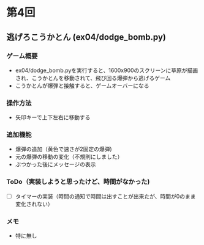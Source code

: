 # 第4回
## 逃げろこうかとん (ex04/dodge_bomb.py)
### ゲーム概要
- ex04/dodge_bomb.pyを実行すると、1600x900のスクリーンに草原が描画され、こうかとんを移動されて、飛び回る爆弾から逃げるゲーム
- こうかとんが爆弾と接触すると、ゲームオーバーになる
### 操作方法
- 矢印キーで上下左右に移動する
### 追加機能
- 爆弾の追加（黄色で速さが2固定の爆弾)
- 元の爆弾の移動の変化（不規則にしました）
- ぶつかった後にメッセージの表示
### ToDo（実装しようと思ったけど、時間がなかった)
- [ ] タイマーの実装（時間の通知で時間は出すことが出来たが、時間が0のまま変化されない）

### メモ
- 特に無し